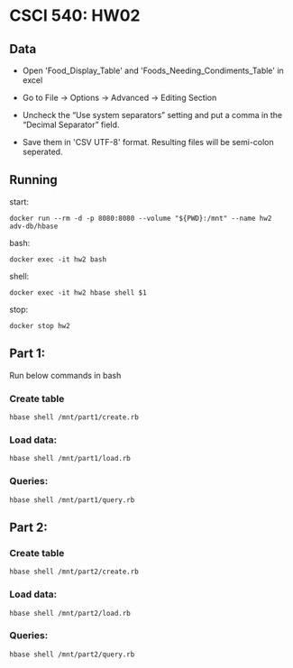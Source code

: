 # CSCI 540: HW02

## Data

- Open 'Food_Display_Table' and 'Foods_Needing_Condiments_Table' in excel

- Go to File -> Options -> Advanced -> Editing Section

- Uncheck the “Use system separators” setting and put a comma in the “Decimal Separator” field.

- Save them in 'CSV UTF-8' format. Resulting files will be semi-colon seperated.

## Running

start:

	docker run --rm -d -p 8080:8080 --volume "${PWD}:/mnt" --name hw2  adv-db/hbase

bash:

	docker exec -it hw2 bash

shell:

	docker exec -it hw2 hbase shell $1

stop:

	docker stop hw2

## Part 1:

Run below commands in bash

### Create table

	hbase shell /mnt/part1/create.rb


### Load data:

	hbase shell /mnt/part1/load.rb


### Queries:

	hbase shell /mnt/part1/query.rb

## Part 2:

### Create table

	hbase shell /mnt/part2/create.rb


### Load data:

	hbase shell /mnt/part2/load.rb


### Queries:

	hbase shell /mnt/part2/query.rb